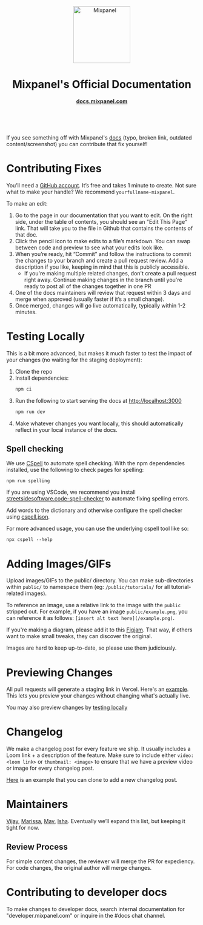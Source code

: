 <div align="center">
	<img width="150" src="https://github.com/mixpanel/docs/assets/71290498/1f5dfccf-8ba8-481a-8faa-c6c297d7d4c6" alt="Mixpanel">
	<h1>Mixpanel's Official Documentation</h1>
	<p>
		<b><a href="https://docs.mixpanel.com/">docs.mixpanel.com</a></b>
	</p>
	<br>
	<br>
	<br>
</div>

If you see something off with Mixpanel's [docs](https://docs.mixpanel.com) (typo, broken link, outdated content/screenshot) you can contribute that fix yourself!

# Contributing Fixes

You’ll need a [GitHub account](https://github.com/signup). It’s free and takes 1 minute to create. Not sure what to make your handle? We recommend `yourfullname-mixpanel`.

To make an edit:

1. Go to the page in our documentation that you want to edit. On the right side, under the table of contents, you should see an "Edit This Page" link. That will take you to the file in Github that contains the contents of that doc.
2. Click the pencil icon to make edits to a file’s markdown. You can swap between code and preview to see what your edits look like.
3. When you’re ready, hit “Commit” and follow the instructions to commit the changes to your branch and create a pull request review. Add a description if you like, keeping in mind that this is publicly accessible.
   - If you're making multiple related changes, don't create a pull request right away. Continue making changes in the branch until you're ready to post all of the changes together in one PR
4. One of the docs maintainers will review that request within 3 days and merge when approved (usually faster if it’s a small change).
5. Once merged, changes will go live automatically, typically within 1-2 minutes.

# Testing Locally

This is a bit more advanced, but makes it much faster to test the impact of your changes (no waiting for the staging deployment):

1. Clone the repo
2. Install dependencies:
   ```sh
   npm ci
   ```
3. Run the following to start serving the docs at <http://localhost:3000>
   ```sh
   npm run dev
   ```
4. Make whatever changes you want locally, this should automatically reflect in your local instance of the docs.

## Spell checking

We use [CSpell](https://cspell.org/) to automate spell checking. With the npm dependencies installed, use the following to check pages for spelling:

```
npm run spelling
```

If you are using VSCode, we recommend you install [streetsidesoftware.code-spell-checker](https://marketplace.visualstudio.com/items?itemName=streetsidesoftware.code-spell-checker) to automate fixing spelling errors.

Add words to the dictionary and otherwise configure the spell checker using [cspell.json](./cspell.json).

For more advanced usage, you can use the underlying cspell tool like so:

```
npx cspell --help
```

# Adding Images/GIFs

Upload images/GIFs to the public/ directory. You can make sub-directories within `public/` to namespace them (eg: `/public/tutorials/` for all tutorial-related images).

To reference an image, use a relative link to the image with the `public` stripped out. For example, if you have an image `public/example.png`, you can reference it as follows: `[insert alt text here](/example.png)`.

If you're making a diagram, please add it to this [Figjam](https://www.figma.com/file/m4XseN6oAiu2yGN18qfamD/Docs-Toolkit?type=whiteboard&node-id=0-1&t=j3TBgane3MsYReF2-0). That way, if others want to make small tweaks, they can discover the original.

Images are hard to keep up-to-date, so please use them judiciously.

# Previewing Changes

All pull requests will generate a staging link in Vercel. Here's an [example](https://github.com/mixpanel/docs/pull/33#issuecomment-1520474996). This lets you preview your changes without changing what's actually live.

You may also preview changes by [testing locally](#testing-locally)

# Changelog

We make a changelog post for every feature we ship. It usually includes a Loom link + a description of the feature. Make sure to include either `video: <loom link>` or `thumbnail: <image>` to ensure that we have a preview video or image for every changelog post.

[Here](https://github.com/mixpanel/docs/blob/2d7a6f88118577411cdd173f51abe30b7499044c/pages/changelogs/2024-04-18-ai-chatbot-search-in-docs.mdx) is an example that you can clone to add a new changelog post.

# Maintainers

[Vijay](https://github.com/ranic), [Marissa](https://github.com/marissakuhrau), [Mav](https://github.com/mavlee), [Isha](https://github.com/ishamehramixpanel). Eventually we’ll expand this list, but keeping it tight for now.

## Review Process

For simple content changes, the reviewer will merge the PR for expediency. For code changes, the original author will merge changes.

# Contributing to developer docs

To make changes to developer docs, search internal documentation for "developer.mixpanel.com" or inquire in the #docs chat channel.
